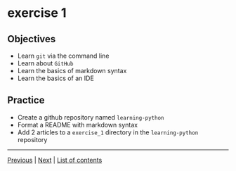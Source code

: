 # exercise 1

## Objectives

- Learn `git` via the command line
- Learn about `GitHub`
- Learn the basics of markdown syntax
- Learn the basics of an IDE


## Practice

- Create a github repository named `learning-python`
- Format a README with markdown syntax
- Add 2 articles to a `exercise_1` directory in the `learning-python` repository

***

[Previous](../exercise_0/README.md) | [Next](../exercise_2/README.md) | [List of contents](../README.md#exercises)